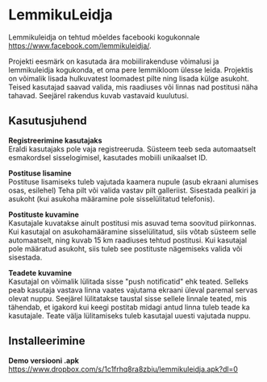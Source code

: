 # LemmikuLeidja

Lemmikuleidja on tehtud mõeldes facebooki kogukonnale https://www.facebook.com/lemmikuleidja/.

Projekti eesmärk on kasutada ära mobiilirakenduse võimalusi ja lemmikuleidja kogukonda, et oma pere lemmikloom ülesse leida. Projektis on võimalik lisada hulkuvatest loomadest pilte ning lisada külge asukoht. Teised kasutajad saavad valida, mis raadiuses või linnas nad postitusi näha tahavad. Seejärel rakendus kuvab vastavaid kuulutusi.

<h2>Kasutusjuhend</h2>

<b>Registreerimine kasutajaks</b></br>
Eraldi kasutajaks pole vaja registreeruda. Süsteem teeb seda automaatselt esmakordsel sisselogimisel, kasutades mobiili unikaalset ID.

<b>Postituse lisamine</b></br>
Postituse lisamiseks tuleb vajutada kaamera nupule (asub ekraani alumises osas, esilehel)
Teha pilt või valida vastav pilt galleriist.
Sisestada pealkiri ja asukoht (kui asukoha määramine pole sisselülitatud telefonis).

<b>Postituste kuvamine</b></br>
Kasutajale kuvatakse ainult postitusi mis asuvad tema soovitud piirkonnas. Kui kasutajal on asukohamääramine sisselülitatud, siis võtab süsteem selle automaatselt, ning kuvab 15 km raadiuses tehtud postitusi. Kui kasutajal pole määratud asukoht, siis tuleb see postituste nägemiseks valida või sisestada.

<b>Teadete kuvamine</b></br>
Kasutajal on võimalik lülitada sisse "push notificatid" ehk teated. Selleks peab kasutaja vastava linna vaates vajutama ekraani üleval paremal servas olevat nuppu. Seejärel lülitatakse taustal sisse sellele linnale teated, mis tähendab, et igakord kui keegi postitab midagi antud linna tuleb teade ka kasutajale. Teate välja lülitamiseks tuleb kasutajal uuesti vajutada nuppu.



<h2>Installeerimine</h2>

<b>Demo versiooni .apk</b></br>
https://www.dropbox.com/s/1c1frhq8ra8zbiu/lemmikuleidja.apk?dl=0
